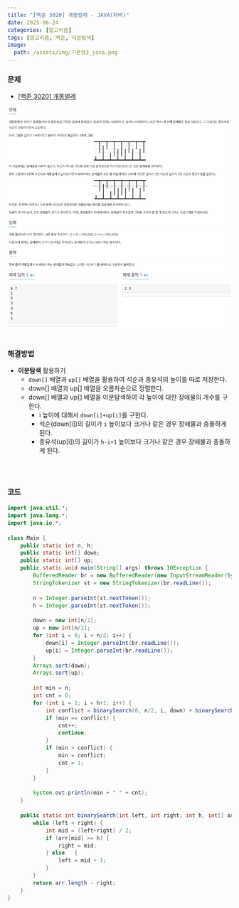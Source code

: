 ```yaml
---
title: "[백준 3020] 개똥벌레 - JAVA(자바)"
date: 2025-06-24
categories: [알고리즘]
tags: [알고리즘, 백준, 이분탐색]
image:
  path: /assets/img/기본형3_java.png
---
```


### 문제

- [[백준 3020] 개똥벌레](https://www.acmicpc.net/problem/3020)

![img](/assets/img/algorithm/백준3020.png)
<br /><br />

### 해결방법
- **이분탐색** 활용하기
  - `down[]` 배열과 `up[]` 배열을 활용하여 석순과 종유석의 높이를 따로 저장한다.
  - down[] 배열과 up[] 배열을 오름차순으로 정렬한다.
  - down[] 배열과 up[] 배열을 이분탐색하여 각 높이에 대한 장애물의 개수를 구한다.
    - i 높이에 대해서 `down[i]+up[i]`를 구한다.
    - 석순(down[i])의 길이가 `i` 높이보다 크거나 같은 경우 장애물과 충돌하게 된다.
    - 종유석(up[i])의 길이가 `h-i+1` 높이보다 크거나 같은 경우 장애물과 충돌하게 된다.
  
<br /><br />

### 코드

```java
import java.util.*;
import java.lang.*;
import java.io.*;

class Main {
    public static int n, h;
    public static int[] down;
    public static int[] up;
    public static void main(String[] args) throws IOException {
        BufferedReader br = new BufferedReader(new InputStreamReader(System.in));
        StringTokenizer st = new StringTokenizer(br.readLine());

        n = Integer.parseInt(st.nextToken());
        h = Integer.parseInt(st.nextToken());

        down = new int[n/2];
        up = new int[n/2];
        for (int i = 0; i < n/2; i++) {
            down[i] = Integer.parseInt(br.readLine());
            up[i] = Integer.parseInt(br.readLine());
        }
        Arrays.sort(down);
        Arrays.sort(up);

        int min = n;
        int cnt = 0;
        for (int i = 1; i < h+1; i++) {
            int conflict = binarySearch(0, n/2, i, down) + binarySearch(0, n/2, h-i+1, up);
            if (min == conflict) {
                cnt++;
                continue;
            }
            if (min > conflict) {
                min = conflict;
                cnt = 1;
            }
        }
        
        System.out.println(min + " " + cnt);
    }

    public static int binarySearch(int left, int right, int h, int[] arr) {
        while (left < right) {
            int mid = (left+right) / 2;
            if (arr[mid] >= h) {
                right = mid;
            } else   {
                left = mid + 1;
            }
        }
        return arr.length - right;
    }
}
```
 
